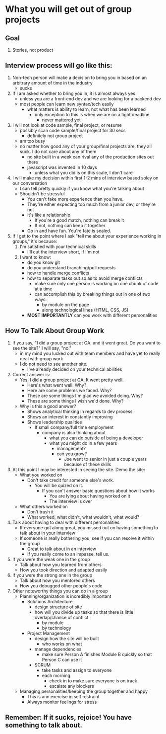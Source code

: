 # What you will get out of group projects

## Goal

1. Stories, not product

## Interview process will go like this:

1. Non-tech person will make a decision to bring you in based on an arbitrary amount of time in the industry
	- sucks
1. If I am asked whether to bring you in, it is almost always yes
	- unless you are a front-end dev and we are looking for a backend dev
	- most people can learn new syntax/tech easily
		- what matters is ability to learn, not what has been learned
			- only exception to this is when we are on a tight deadline
				- never mattered yet
1. I will not look at code sample, final project, or resume
	- possibly scan code sample/final project for 30 secs
		- definitely not group project
	- am too busy
	- no matter how good any of your group/final projects are, they all suck. I do not care about any of them
		- no site built in a week can rival any of the production sites out there
		- javascript was invented in 10 days
			- unless what you did is on this scale, I don't care
1. I will make my decision within first 1-2 mins of interview based soley on our conversation
	- I can tell pretty quickly if you know what you're talking about
	- Shouldn't be stressful
		- You can't fake more experience than you have.
		- They're either expecting too much from a junior dev, or they're not
		- It's like a relationship
			- If you're a good match, nothing can break it
			- If not, nothing can keep it together
		- Go in and have fun.  You're fate is sealed.
1. If I get to the point where I ask "tell me about your experience working in groups," it's because:
	1. I'm satisfied with your technical skills
		- I'll cut the interview short, if I'm not
	1. I want to know:
		- do you know git
		- do you understand branching/pull requests
		- how to handle merge conflicts
		- how to separate tasks out so as to avoid merge conflicts
			- make sure only one person is working on one chunk of code at a time
			- can accomplish this by breaking things out in one of two ways:
				- by module on the page
				- along technological lines (HTML, CSS, JS)
		- **MOST IMPORTANTLY** can you work with different personalities

## How To Talk About Group Work

1. If you say, "I did a group project at GA, and it went great.  Do you want to see the site?" I will say, "no."
	- in my mind you lucked out with team members and have yet to really deal with group work
	- I do not need to see another site.
		- I've already decided on your technical abilities
1. Correct answer is:
	- Yes, I did a group project at GA. It went pretty well.
		- Here's what went well. Why?
		- Here are some problems we faced. Why?
		- These are some things I'm glad we avoided doing. Why?
		- These are some things I wish we'd done. Why?
	- Why is this a good answer?
		- Shows analytical thinking in regards to dev process
		- Shows an interest in constantly improving
		- Shows leadership qualities
			- If small company/full time employment
				- company is also thinking about
					- what you can do outside of being a developer
					- what you might do in a few years
						- management?
						- can you grow?
							- Joe went to senior in just a couple years because of these skills
1. At this point I may be interested in seeing the site.  Demo the site:
	- What you worked on
		- Don't take credit for someone else's work.
			- You will be quized on it.
				- If you can't answer basic questions about how it works
					- You are lying about having worked on it
					- The interview is over
	- What others worked on
		- Don't trash it
		- What worked, what didn't, what wouldn't, what would?
1. Talk about having to deal with different personalities
	- If everyone got along great, you missed out on having something to talk about in your interview
	- If someone is really bothering you, see if you can resolve it within the group
		- Great to talk about in an interview
		- If you really come to an impasse, tell us.
1. If you were the weak one in the group
	- Talk about how you learned from others
	- How you took direction and adapted easily
1. If you were the strong one in the group
	- Talk about how you mentored others
	- How you debugged other people's code
1. Other noteworthy things you can do in a group
	- Planning/organization is incredibly important
		- Solutions Architecture
			- design structure of site
			- how will you divide up tasks so that there is little overlap/chance of conflict
				- by module
				- by technology
		- Project Management
			- design how the site will be built
				- who works on what
			- manage dependencies
				- make sure Person A finishes Module B quickly so that Person C can use it
			- SCRUM
				- take tasks and assign to everyone
				- each morning
					- check in to make sure everyone is on track
					- escalate any blockers
	- Managing personalities/keeping the group together and happy
		- This is ann exercise in self restraint
		- Always monitor feelings for stress

## Remember: If it sucks, rejoice!  You have something to talk about.
